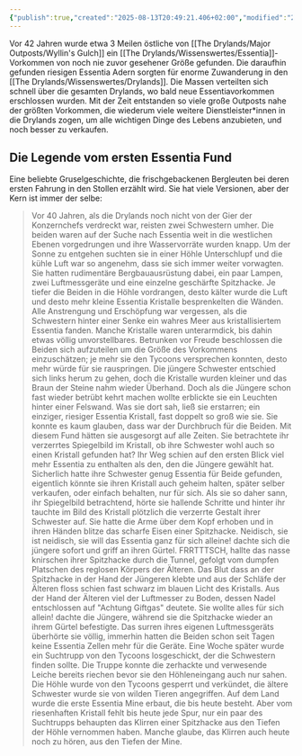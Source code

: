 ```yaml
---
{"publish":true,"created":"2025-08-13T20:49:21.406+02:00","modified":"2025-08-13T20:59:33.861+02:00","cssclasses":""}
---
```



Vor 42 Jahren wurde etwa 3 Meilen östliche von [[The Drylands/Major Outposts/Wyllin's Gulch]] ein [[The Drylands/Wissenswertes/Essentia]]-Vorkommen von noch nie zuvor gesehener Größe gefunden. Die daraufhin gefunden riesigen Essentia Adern sorgten für enorme Zuwanderung in den [[The Drylands/Wissenswertes/Drylands]]. Die Massen verteilten sich schnell über die gesamten Drylands, wo bald neue Essentiavorkommen erschlossen wurden. Mit der Zeit entstanden so viele große Outposts nahe der größten Vorkommen, die wiederum viele weitere Dienstleister\*innen in die Drylands zogen, um alle wichtigen Dinge des Lebens anzubieten, und noch besser zu verkaufen.
## Die Legende vom ersten Essentia Fund
Eine beliebte Gruselgeschichte, die frischgebackenen Bergleuten bei deren ersten Fahrung in den Stollen erzählt wird. Sie hat viele Versionen, aber der Kern ist immer der selbe:

> Vor 40 Jahren, als die Drylands noch nicht von der Gier der Konzernchefs verdreckt war, reisten zwei Schwestern umher. Die beiden waren auf der Suche nach Essentia weit in die westlichen Ebenen vorgedrungen und ihre Wasservorräte wurden knapp. Um der Sonne zu entgehen suchten sie in einer Höhle Unterschlupf und die kühle Luft war so angenehm, dass sie sich immer weiter vorwagten. Sie hatten rudimentäre Bergbauausrüstung dabei, ein paar Lampen, zwei Luftmessgeräte und eine einzelne geschärfte Spitzhacke. 
> Je tiefer die Beiden in die Höhle vordrangen, desto kälter wurde die Luft und desto mehr kleine Essentia Kristalle besprenkelten die Wänden. Alle Anstrengung und Erschöpfung war vergessen, als die Schwestern hinter einer Senke ein wahres Meer aus kristallisiertem Essentia fanden. Manche Kristalle waren unterarmdick, bis dahin etwas völlig unvorstellbares. Betrunken vor Freude beschlossen die Beiden sich aufzuteilen um die Größe des Vorkommens einzuschätzen; je mehr sie den Tycoons versprechen konnten, desto mehr würde für sie rauspringen.
> Die jüngere Schwester entschied sich links herum zu gehen, doch die Kristalle wurden kleiner und das Braun der Steine nahm wieder Überhand. Doch als die Jüngere schon fast wieder betrübt kehrt machen wollte erblickte sie ein Leuchten hinter einer Felswand.
> Was sie dort sah, ließ sie erstarren; ein einziger, riesiger Essentia Kristall, fast doppelt so groß wie sie. Sie konnte es kaum glauben, dass war der Durchbruch für die Beiden. Mit diesem Fund hätten sie ausgesorgt auf alle Zeiten. Sie betrachtete ihr verzerrtes Spiegelbild im Kristall, ob ihre Schwester wohl auch so einen Kristall gefunden hat? Ihr Weg schien auf den ersten Blick viel mehr Essentia zu enthalten als den, den die Jüngere gewählt hat. Sicherlich hatte ihre Schwester genug Essentia für Beide gefunden, eigentlich könnte sie ihren Kristall auch geheim halten, später selber verkaufen, oder einfach behalten, nur für sich.
> Als sie so daher sann, ihr Spiegelbild betrachtend, hörte sie hallende Schritte und hinter ihr tauchte im Bild des Kristall plötzlich die verzerrte Gestalt ihrer Schwester auf. Sie hatte die Arme über dem Kopf erhoben und in ihren Händen blitze das scharfe Eisen einer Spitzhacke.
> Neidisch, sie ist neidisch, sie will das Essentia ganz für sich alleine! dachte sich die jüngere sofort und griff an ihren Gürtel. FRRTTTSCH, hallte das nasse knirschen ihrer Spitzhacke durch die Tunnel, gefolgt vom dumpfen Platschen des reglosen Körpers der Älteren. Das Blut dass an der Spitzhacke in der Hand der Jüngeren klebte und aus der Schläfe der Älteren floss schien fast schwarz im blauen Licht des Kristalls.
> Aus der Hand der Älteren viel der Luftmesser zu Boden, dessen Nadel entschlossen auf "Achtung Giftgas" deutete. Sie wollte alles für sich allein! dachte die Jüngere, während sie die Spitzhacke wieder an ihrem Gürtel befestigte. Das surren ihres eigenen Luftmessgeräts überhörte sie völlig, immerhin hatten die Beiden schon seit Tagen keine Essentia Zellen mehr für die Geräte.
> Eine Woche später wurde ein Suchtrupp von den Tycoons losgeschickt, der die Schwestern finden sollte. Die Truppe konnte die zerhackte und verwesende Leiche bereits riechen bevor sie den Höhleneingang auch nur sahen. Die Höhle wurde von den Tycoons gesperrt und verkündet, die ältere Schwester wurde sie von wilden Tieren angegriffen. Auf dem Land wurde die erste Essentia Mine erbaut, die bis heute besteht. Aber vom riesenhaften Kristall fehlt bis heute jede Spur, nur ein paar des Suchtrupps behaupten das Klirren einer Spitzhacke aus den Tiefen der Höhle vernommen haben. Manche glaube, das Klirren auch heute noch zu hören, aus den Tiefen der Mine.